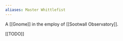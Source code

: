 ```yaml
---
aliases: Master Whittlefist
---
```

A [[Gnome]] in the employ of [[Sootwall Observatory]].

[[TODO]]